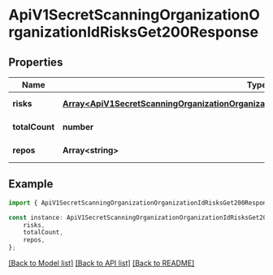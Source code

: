 # ApiV1SecretScanningOrganizationOrganizationIdRisksGet200Response


## Properties

Name | Type | Description | Notes
------------ | ------------- | ------------- | -------------
**risks** | [**Array&lt;ApiV1SecretScanningOrganizationOrganizationIdRisksExportGet200ResponseRisksInner&gt;**](ApiV1SecretScanningOrganizationOrganizationIdRisksExportGet200ResponseRisksInner.md) |  | [default to undefined]
**totalCount** | **number** |  | [default to undefined]
**repos** | **Array&lt;string&gt;** |  | [default to undefined]

## Example

```typescript
import { ApiV1SecretScanningOrganizationOrganizationIdRisksGet200Response } from './api';

const instance: ApiV1SecretScanningOrganizationOrganizationIdRisksGet200Response = {
    risks,
    totalCount,
    repos,
};
```

[[Back to Model list]](../README.md#documentation-for-models) [[Back to API list]](../README.md#documentation-for-api-endpoints) [[Back to README]](../README.md)
